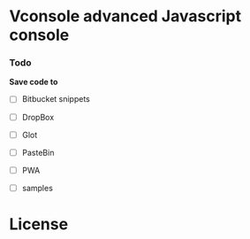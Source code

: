 # Vconsole advanced Javascript console

### Todo

**Save code to**
- [ ] Bitbucket snippets
- [ ] DropBox
- [ ] Glot
- [ ] PasteBin


- [ ] PWA
- [ ] samples

# License